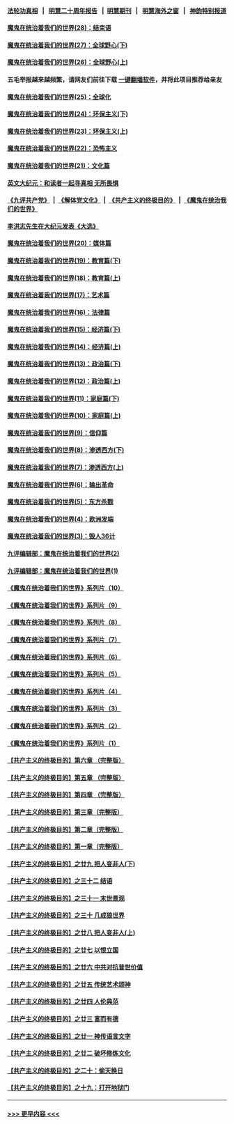 #### [法轮功真相](https://github.com/gfw-breaker/truth/blob/master/README.md?t=0) &nbsp;&nbsp;|&nbsp;&nbsp; [明慧二十周年报告](https://github.com/gfw-breaker/mh-reports/blob/master/README.md?t=0) &nbsp;&nbsp;|&nbsp;&nbsp;[明慧期刊](https://github.com/gfw-breaker/mh-qikan) &nbsp;&nbsp;|&nbsp;&nbsp; [明慧海外之窗](https://github.com/gfw-breaker/mh-news/blob/master/README.md?t=0) &nbsp;&nbsp;|&nbsp;&nbsp; [神韵特别报道](https://github.com/gfw-breaker/mh-news/blob/master/shenyun.md?t=0)
#### [魔鬼在统治着我们的世界(28)：结束语](../pages/nsc422/n10936246.md?t=07010001) 
#### [魔鬼在统治着我们的世界(27)：全球野心(下)](../pages/nsc422/n10928319.md?t=07010001) 
#### [魔鬼在统治着我们的世界(26)：全球野心(上)](../pages/nsc422/n10900318.md?t=07010001) 
#### 五毛举报越来越频繁，请网友们前往下载 [一键翻墙软件](https://github.com/gfw-breaker/ssr-accounts)，并将此项目推荐给亲友
#### [魔鬼在统治着我们的世界(25)：全球化](../pages/nsc422/n10788205.md?t=07010001) 
#### [魔鬼在统治着我们的世界(24)：环保主义(下)](../pages/nsc422/n10695307.md?t=07010001) 
#### [魔鬼在统治着我们的世界(23)：环保主义(上)](../pages/nsc422/n10688613.md?t=07010001) 
#### [魔鬼在统治着我们的世界(22)：恐怖主义](../pages/nsc422/n10614727.md?t=07010001) 
#### [魔鬼在统治着我们的世界(21)：文化篇](../pages/nsc422/n10597706.md?t=07010001) 
#### [英文大纪元：和读者一起寻真相 无所畏惧](../pages/nsc422/n12542027.md?t=07010001) 
#### [《九评共产党》](https://github.com/begood0513/9ping.md/blob/master/README.md) &nbsp;|&nbsp; [《解体党文化》](../../../../jtdwh.md/blob/master/README.md)  &nbsp;|&nbsp; [《共产主义的终极目的》](../../../../gczydzjmd.md/blob/master/README.md) &nbsp;|&nbsp; [《魔鬼在统治我们的世界》](../../../../mgztzwmdsj.md/blob/master/README.md) 
#### [李洪志先生在大纪元发表《大选》](../pages/nsc422/n12534746.md?t=07010001) 
#### [魔鬼在统治着我们的世界(20)：媒体篇](../pages/nsc422/n10586579.md?t=07010001) 
#### [魔鬼在统治着我们的世界(19)：教育篇(下)](../pages/nsc422/n10564808.md?t=07010001) 
#### [魔鬼在统治着我们的世界(18)：教育篇(上)](../pages/nsc422/n10526970.md?t=07010001) 
#### [魔鬼在统治着我们的世界(17)：艺术篇](../pages/nsc422/n10499093.md?t=07010001) 
#### [魔鬼在统治着我们的世界(16)：法律篇](../pages/nsc422/n10485969.md?t=07010001) 
#### [魔鬼在统治着我们的世界(15)：经济篇(下)](../pages/nsc422/n10469975.md?t=07010001) 
#### [魔鬼在统治着我们的世界(14)：经济篇(上)](../pages/nsc422/n10457370.md?t=07010001) 
#### [魔鬼在统治着我们的世界(13)：政治篇(下)](../pages/nsc422/n10448270.md?t=07010001) 
#### [魔鬼在统治着我们的世界(12)：政治篇(上)](../pages/nsc422/n10444576.md?t=07010001) 
#### [魔鬼在统治着我们的世界(11)：家庭篇(下)](../pages/nsc422/n10440961.md?t=07010001) 
#### [魔鬼在统治着我们的世界(10)：家庭篇(上)](../pages/nsc422/n10435448.md?t=07010001) 
#### [魔鬼在统治着我们的世界(9)：信仰篇](../pages/nsc422/n10432159.md?t=07010001) 
#### [魔鬼在统治着我们的世界(8)：渗透西方(下)](../pages/nsc422/n10429603.md?t=07010001) 
#### [魔鬼在统治着我们的世界(7)：渗透西方(上)](../pages/nsc422/n10426013.md?t=07010001) 
#### [魔鬼在统治着我们的世界(6)：输出革命](../pages/nsc422/n10421536.md?t=07010001) 
#### [魔鬼在统治着我们的世界(5)：东方杀戮](../pages/nsc422/n10417707.md?t=07010001) 
#### [魔鬼在统治着我们的世界(4)：欧洲发端](../pages/nsc422/n10414890.md?t=07010001) 
#### [魔鬼在统治着我们的世界(3)：毁人36计](../pages/nsc422/n10411583.md?t=07010001) 
#### [九评编辑部：魔鬼在统治着我们的世界(2)](../pages/nsc422/n10410036.md?t=07010001) 
#### [九评编辑部：魔鬼在统治着我们的世界(1)](../pages/nsc422/n10406825.md?t=07010001) 
#### [《魔鬼在统治着我们的世界》系列片（10）](../pages/nsc422/n12292670.md?t=07010001) 
#### [《魔鬼在统治着我们的世界》系列片（9）](../pages/nsc422/n12290859.md?t=07010001) 
#### [《魔鬼在统治着我们的世界》系列片（8）](../pages/nsc422/n12287445.md?t=07010001) 
#### [《魔鬼在统治着我们的世界》系列片（7）](../pages/nsc422/n12283425.md?t=07010001) 
#### [《魔鬼在统治着我们的世界》系列片（6）](../pages/nsc422/n12282314.md?t=07010001) 
#### [《魔鬼在统治着我们的世界》系列片（5）](../pages/nsc422/n12281419.md?t=07010001) 
#### [《魔鬼在统治着我们的世界》系列片（4）](../pages/nsc422/n12274024.md?t=07010001) 
#### [《魔鬼在统治着我们的世界》系列片（3）](../pages/nsc422/n12271322.md?t=07010001) 
#### [《魔鬼在统治着我们的世界》系列片（2）](../pages/nsc422/n12269049.md?t=07010001) 
#### [《魔鬼在统治着我们的世界》系列片（1）](../pages/nsc422/n12267575.md?t=07010001) 
#### [【共产主义的终极目的】第六章 （完整版）](../pages/nsc422/n11428913.md?t=07010001) 
#### [【共产主义的终极目的】第五章 （完整版）](../pages/nsc422/n11428912.md?t=07010001) 
#### [【共产主义的终极目的】第四章 （完整版）](../pages/nsc422/n11428907.md?t=07010001) 
#### [【共产主义的终极目的】第三章（完整版）](../pages/nsc422/n11428848.md?t=07010001) 
#### [【共产主义的终极目的】第二章（完整版）](../pages/nsc422/n11428831.md?t=07010001) 
#### [【共产主义的终极目的】第一章（完整版）](../pages/nsc422/n11417651.md?t=07010001) 
#### [【共产主义的终极目的】之廿九 把人变非人(下)](../pages/nsc422/n11344140.md?t=07010001) 
#### [【共产主义的终极目的】之三十二 结语](../pages/nsc422/n11360535.md?t=07010001) 
#### [【共产主义的终极目的】之三十一 末世景观](../pages/nsc422/n11351129.md?t=07010001) 
#### [【共产主义的终极目的】之三十 几成狼世界](../pages/nsc422/n11348280.md?t=07010001) 
#### [【共产主义的终极目的】之廿八 把人变非人(上)](../pages/nsc422/n11340492.md?t=07010001) 
#### [【共产主义的终极目的】之廿七 以恨立国](../pages/nsc422/n11336944.md?t=07010001) 
#### [【共产主义的终极目的】之廿六 中共对抗普世价值](../pages/nsc422/n11324785.md?t=07010001) 
#### [【共产主义的终极目的】之廿五 传统艺术颂神](../pages/nsc422/n11296396.md?t=07010001) 
#### [【共产主义的终极目的】之廿四 人伦典范](../pages/nsc422/n11296397.md?t=07010001) 
#### [【共产主义的终极目的】之廿三 富而有德](../pages/nsc422/n11283598.md?t=07010001) 
#### [【共产主义的终极目的】之廿一 神传语言文字](../pages/nsc422/n11263265.md?t=07010001) 
#### [【共产主义的终极目的】之廿二 破坏修炼文化](../pages/nsc422/n11245728.md?t=07010001) 
#### [【共产主义的终极目的】之二十：偷天换日](../pages/nsc422/n11238846.md?t=07010001) 
#### [【共产主义的终极目的】之十九：打开地狱门](../pages/nsc422/n11206376.md?t=07010001) 

----
#### [ >>> 更早内容 <<< ](../indexes/nsc422-earlier.md)
